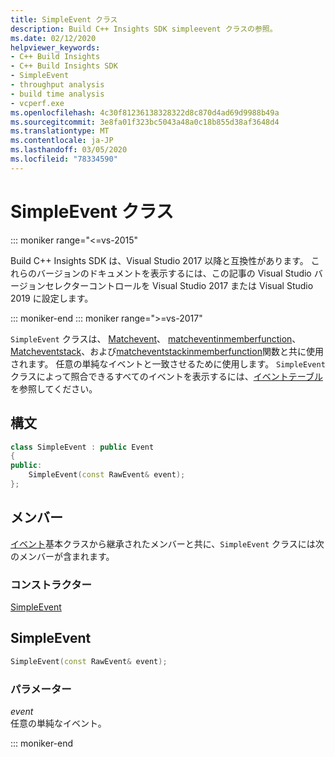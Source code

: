 ```yaml
---
title: SimpleEvent クラス
description: Build C++ Insights SDK simpleevent クラスの参照。
ms.date: 02/12/2020
helpviewer_keywords:
- C++ Build Insights
- C++ Build Insights SDK
- SimpleEvent
- throughput analysis
- build time analysis
- vcperf.exe
ms.openlocfilehash: 4c30f81236138328322d8c870d4ad69d9988b49a
ms.sourcegitcommit: 3e8fa01f323bc5043a48a0c18b855d38af3648d4
ms.translationtype: MT
ms.contentlocale: ja-JP
ms.lasthandoff: 03/05/2020
ms.locfileid: "78334590"
---
```

# <a name="simpleevent-class"></a>SimpleEvent クラス

::: moniker range="<=vs-2015"

Build C++ Insights SDK は、Visual Studio 2017 以降と互換性があります。 これらのバージョンのドキュメントを表示するには、この記事の Visual Studio バージョンセレクターコントロールを Visual Studio 2017 または Visual Studio 2019 に設定します。

::: moniker-end
::: moniker range=">=vs-2017"

`SimpleEvent` クラスは、 [Matchevent](../functions/match-event.md)、 [matcheventinmemberfunction](../functions/match-event-in-member-function.md)、 [Matcheventstack](../functions/match-event-stack.md)、および[matcheventstackinmemberfunction](../functions/match-event-stack-in-member-function.md)関数と共に使用されます。 任意の単純なイベントと一致させるために使用します。 `SimpleEvent` クラスによって照合できるすべてのイベントを表示するには、[イベントテーブル](../event-table.md)を参照してください。

## <a name="syntax"></a>構文

```cpp
class SimpleEvent : public Event
{
public:
    SimpleEvent(const RawEvent& event);
};
```

## <a name="members"></a>メンバー

[イベント](event.md)基本クラスから継承されたメンバーと共に、`SimpleEvent` クラスには次のメンバーが含まれます。

### <a name="constructors"></a>コンストラクター

[SimpleEvent](#simple-event)

## <a name="simple-event"></a>SimpleEvent

```cpp
SimpleEvent(const RawEvent& event);
```

### <a name="parameters"></a>パラメーター

*event*\
任意の単純なイベント。

::: moniker-end
